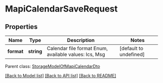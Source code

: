 # MapiCalendarSaveRequest

## Properties
Name | Type | Description | Notes
------------ | ------------- | ------------- | -------------
**format** | **string** | Calendar file format Enum, available values: Ics, Msg | [default to undefined]

 Parent class: [StorageModelOfMapiCalendarDto](StorageModelOfMapiCalendarDto.md)

[[Back to Model list]](README.md#documentation-for-models) [[Back to API list]](README.md#documentation-for-api-endpoints) [[Back to README]](README.md)
